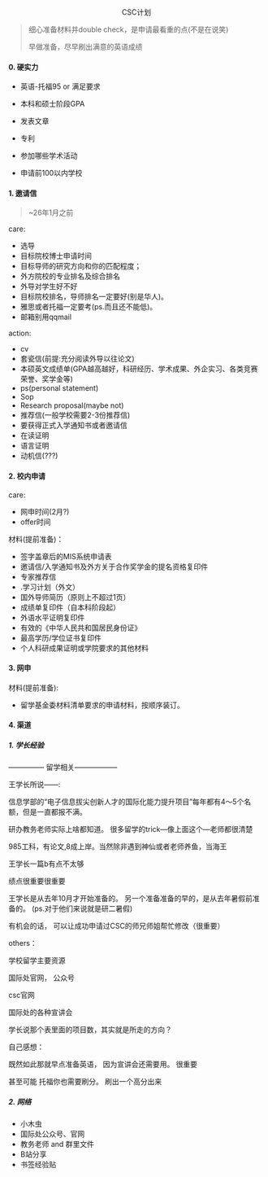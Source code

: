 <center>CSC计划</center>

> 细心准备材料并double check，是申请最看重的点(不是在说笑)
>
> 早做准备，尽早刷出满意的英语成绩





#### 0. 硬实力

+ 英语-托福95 or 满足要求
+ 本科和硕士阶段GPA
+ 发表文章
+ 专利
+ 参加哪些学术活动



+ 申请前100以内学校





#### 1. 邀请信

> ~26年1月之前

care:

+ 选导
+ 目标院校博士申请时间
+ 目标导师的研究方向和你的匹配程度；
+ 外方院校的专业排名及综合排名
+ 外导对学生好不好
+ 目标院校排名，导师排名一定要好(别是华人)。
+ 雅思或者托福一定要考(ps.而且还不能低)。
+ 邮箱别用qqmail



action: 

+ cv
+ 套瓷信(前提:充分阅读外导以往论文)
+ 本硕英文成绩单(GPA越高越好，科研经历、学术成果、外企实习、各类竞赛荣誉、奖学金等)
+ ps(personal statement)
+ Sop
+ Research proposal(maybe not)
+ 推荐信(一般学校需要2-3份推荐信)
+ 要获得正式入学通知书或者邀请信
+ 在读证明
+ 语言证明
+ 动机信(???)













#### 2. 校内申请

care:

+ 网申时间(2月?)
+ offer时间





材料(提前准备)：

+ 签字盖章后的MIS系统申请表
+ 邀请信/入学通知书及外方关于合作奖学金的提名资格复印件
+ 专家推荐信
+ .学习计划（外文）
+ 国外导师简历（原则上不超过1页）
+ 成绩单复印件（自本科阶段起）
+ 外语水平证明复印件
+ 有效的《中华人民共和国居民身份证》
+ 最高学历/学位证书复印件
+ 个人科研成果证明或学院要求的其他材料







#### 3. 网申



材料(提前准备):

+ 留学基金委材料清单要求的申请材料，按顺序装订。

  

  





#### 4. 渠道

##### 1. 学长经验



————— 留学相关——————



王学长所说——:



信息学部的“电子信息拔尖创新人才的国际化能力提升项目”每年都有4～5个名额，但是一直都报不满。



研办教务老师实际上啥都知道。 很多留学的trick—像上面这个—老师都很清楚



985工科，有论文,8成上岸。当然除非遇到神仙或者老师养鱼，当海王



王学长一篇b有点不太够



绩点很重要很重要



王学长是从去年10月才开始准备的。 另一个准备准备的早的，是从去年暑假前准备的。 (ps.对于他们来说就是研二暑假)









有机会的话， 可以让成功申请过CSC的师兄师姐帮忙修改（很重要）











others：

学校留学主要资源

国际处官网， 公众号

csc官网

国际处的各种宣讲会





学长说那个表里面的项目数，其实就是所走的方向？ 









自己感想：

既然如此那就早点准备英语， 因为宣讲会还需要用。 很重要







甚至可能 托福你也需要刷分。 刷出一个高分出来









##### 2. 网络



+ 小木虫
+ 国际处公众号、官网
+ 教务老师 and 群里文件
+ B站分享
+ 书签经验贴
